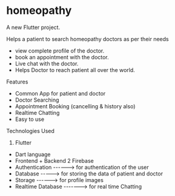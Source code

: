 # homeopathy

A new Flutter project.

Helps a patient to search homeopathy doctors as per their needs

 - view complete profile of the doctor.
 - book an appointment with the doctor.
 - Live chat with the doctor.
 - Helps Doctor to reach patient all over the world.

Features
 - Common App for patient and doctor
 - Doctor Searching
 - Appointment Booking (cancelling & history also)
 - Realtime Chatting
 - Easy to use

Technologies Used
1. Flutter
  - Dart language
  - Frontend + Backend
2 Firebase
  - Authentication ------> for authentication of the user
  - Database -----> for storing the data of patient and doctor
  - Storage ------> for profile images
  - Realtime Database -------> for real time Chatting
